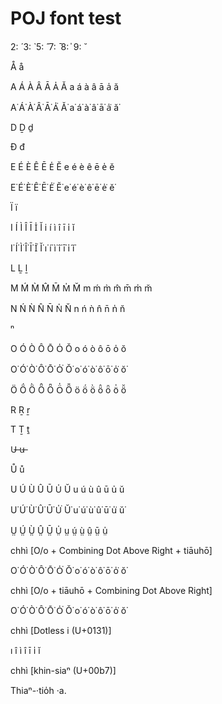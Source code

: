 # POJ font test


2: ́ 3: ̀ 5: ̂ 7: ̄ 8: ̍ 9: ̆

Å å

A Á À Â Ā A̍ Ă a á à â ā a̍ ă

A͘ Á͘ À͘ Â͘ Ā͘ A̍͘ Ă͘ a͘ á͘ à͘ â͘ ā͘ a̍͘ ă͘

D Ḏ ḏ

Đ đ

E É È Ê Ē E̍ Ĕ e é è ê ē e̍ ĕ

E͘ É͘ È͘ Ê͘ Ē͘ E̍͘ Ĕ͘ e͘ é͘ è͘ ê͘ ē͘ e̍͘ ĕ͘

Ï ï

I Í Ì Î Ī I̍ Ĭ i í ì î ī i̍ ĭ

I͘ Í͘ Ì͘ Î͘ Ī͘ I̍͘ Ĭ͘ i͘ í͘ ì͘ î͘ ī͘ i̍͘ ĭ͘

L Ḻ ḻ


M Ḿ M̀ M̂ M̄ M̍ M̆ m ḿ m̀ m̂ m̄ m̍ m̆

N Ń Ǹ N̂ N̄ N̍ N̆ n ń ǹ n̂ n̄ n̍ n̆

ⁿ

O Ó Ò Ô Ō O̍ Ŏ o ó ò ô ō o̍ ŏ

O͘ Ó͘ Ò͘ Ô͘ Ō͘ O̍͘ Ŏ͘ o͘ ó͘ ò͘ ô͘ ō͘ o̍͘ ŏ͘

Ö Ö́ Ö̀ Ö̂ Ȫ Ö̍ Ö̆ ö ö́ ö̀ ö̂ ȫ ö̍ ö̆

R Ṟ ṟ

T Ṯ ṯ

U̶ u̶

Ů ů

U Ú Ù Û Ū U̍ Ŭ u ú ù û ū u̍ ŭ

U͘ Ú͘ Ù͘ Û͘ Ū͘ U̍͘ Ŭ͘ u͘ ú͘ ù͘ û͘ ū͘ u̍͘ ŭ͘

Ṳ Ṳ́ Ṳ̀ Ṳ̂ Ṳ̄ Ṳ̍ ṳ ṳ́ ṳ̀ ṳ̂ ṳ̄ ṳ̍

chhì [O/o + Combining Dot Above Right + tiāuhō]

O͘ Ó͘ Ò͘ Ô͘ Ō͘ O̍͘ Ŏ͘ o͘ ó͘ ò͘ ô͘ ō͘ o̍͘ ŏ͘

chhì [O/o + tiāuhō + Combining Dot Above Right]

O͘ Ó͘ Ò͘ Ô͘ Ō͘ O̍͘ Ŏ͘ o͘ ó͘ ò͘ ô͘ ō͘ o̍͘ ŏ͘

chhì [Dotless i (U+0131)]

ı ı̂ ı̀ ı̂ ı̄ ı̍ ı̆

chhì [khin-siaⁿ (U+00b7)]

Thiaⁿ-·tio̍h ·a.

